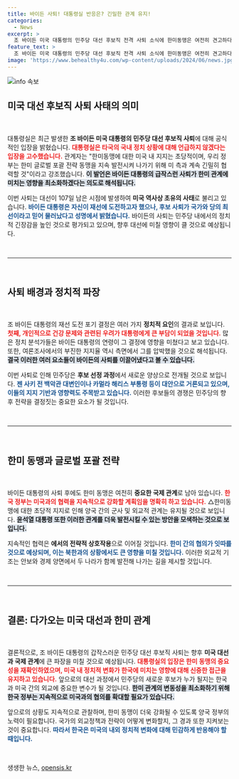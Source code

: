 ```yaml
---
title: 바이든 사퇴! 대통령실 반응은? 긴밀한 관계 유지!
categories:
  - News
excerpt: >
  조 바이든 미국 대통령의 민주당 대선 후보직 전격 사퇴 소식에 한미동맹은 여전히 견고하다는 대통령실의 입장이 전해졌다. 역사적인 변곡점 속, 미국 정치의 향방에 이목이 집중된다!
feature_text: >
  조 바이든 미국 대통령의 민주당 대선 후보직 전격 사퇴 소식에 한미동맹은 여전히 견고하다는 대통령실의 입장이 전해졌다. 역사적인 변곡점 속, 미국 정치의 향방에 이목이 집중된다!
image: 'https://www.behealthy4u.com/wp-content/uploads/2024/06/news.jpg'
---
```


<p><img src="https://www.behealthy4u.com/wp-content/uploads/2024/06/news.jpg" alt="info 속보" /></p>

<h2 data-ke-size="size26">미국 대선 후보직 사퇴 사태의 의미</h2>

<p data-ke-size="size16">&nbsp;</p>

<p>대통령실은 최근 발생한 <strong>조 바이든 미국 대통령의 민주당 대선 후보직 사퇴</strong>에 대해 공식적인 입장을 밝혔습니다. <b><span style="color: #ee2323;">대통령실은 타국의 국내 정치 상황에 대해 언급하지 않겠다는 입장을 고수했습니다.</span></b> 관계자는 "한미동맹에 대한 미국 내 지지는 초당적이며, 우리 정부는 한미 글로벌 포괄 전략 동맹을 지속 발전시켜 나가기 위해 미 측과 계속 긴밀히 협력할 것"이라고 강조했습니다. <b><span style="background-color: #21538527;">이 발언은 바이든 대통령의 급작스런 사퇴가 한미 관계에 미치는 영향을 최소화하겠다는 의도로 해석됩니다.</span></b> </p>

<p>이번 사퇴는 대선이 107일 남은 시점에 발생하여 <strong>미국 역사상 초유의 사태</strong>로 불리고 있습니다. <b><span style="color: #1a5490;">바이든 대통령은 자신이 재선에 도전하고자 했으나, 후보 사퇴가 국가와 당의 최선이라고 믿어 물러났다고 성명에서 밝혔습니다.</span></b> 바이든의 사퇴는 민주당 내에서의 정치적 긴장감을 높인 것으로 평가되고 있으며, 향후 대선에 미칠 영향이 클 것으로 예상됩니다. </p>

<p data-ke-size="size16">&nbsp;</p>

<hr/>

<p data-ke-size="size16">&nbsp;</p>

<h2 data-ke-size="size26">사퇴 배경과 정치적 파장</h2>

<p data-ke-size="size16">&nbsp;</p>

<p>조 바이든 대통령의 재선 도전 포기 결정은 여러 가지 <strong>정치적 요인</strong>의 결과로 보입니다. <b><span style="color: #ee2323;">첫째, 개인적으로 건강 문제와 관련된 우려가 대통령에게 큰 부담이 되었을 것입니다.</span></b> 많은 정치 분석가들은 바이든 대통령의 연령이 그 결정에 영향을 미쳤다고 보고 있습니다. 또한, 여론조사에서의 부진한 지지율 역시 측면에서 그를 압박했을 것으로 해석됩니다. <b><span style="background-color: #21538527;">결국 이러한 여러 요소들이 바이든의 사퇴를 이끌어냈다고 볼 수 있습니다.</span></b></p>

<p>이번 사퇴로 인해 민주당은 <strong>후보 선정 과정</strong>에서 새로운 양상으로 전개될 것으로 보입니다. <b><span style="color: #1a5490;">젠 사키 전 백악관 대변인이나 카멀라 해리스 부통령 등이 대안으로 거론되고 있으며, 이들의 지지 기반과 영향력도 주목받고 있습니다.</span></b> 이러한 후보들의 경쟁은 민주당의 향후 전략을 결정짓는 중요한 요소가 될 것입니다. </p>

<p data-ke-size="size16">&nbsp;</p>

<hr/>

<p data-ke-size="size16">&nbsp;</p>

<h2 data-ke-size="size26">한미 동맹과 글로벌 포괄 전략</h2>

<p data-ke-size="size16">&nbsp;</p>

<p>바이든 대통령의 사퇴 후에도 한미 동맹은 여전히 <strong>중요한 국제 관계</strong>로 남아 있습니다. <b><span style="color: #ee2323;">한국 정부는 미국과의 협력을 지속적으로 강화할 계획임을 명확히 하고 있습니다.</span></b> △한미동맹에 대한 초당적 지지로 인해 양국 간의 군사 및 외교적 관계는 유지될 것으로 보입니다. <b><span style="background-color: #21538527;">윤석열 대통령 또한 이러한 관계를 더욱 발전시킬 수 있는 방안을 모색하는 것으로 보입니다.</span></b> </p>

<p>지속적인 협력은 <strong>에서의 전략적 상호작용</strong>으로 이어질 것입니다. <b><span style="color: #1a5490;">한미 간의 협의가 잇따를 것으로 예상되며, 이는 북한과의 상황에서도 큰 영향을 미칠 것입니다.</span></b> 이러한 외교적 기조는 안보와 경제 양면에서 두 나라가 함께 발전해 나가는 길을 제시할 것입니다. </p>

<p data-ke-size="size16">&nbsp;</p>

<hr/>

<p data-ke-size="size16">&nbsp;</p>

<h2 data-ke-size="size26">결론: 다가오는 미국 대선과 한미 관계</h2>

<p data-ke-size="size16">&nbsp;</p>

<p>결론적으로, 조 바이든 대통령의 갑작스러운 민주당 대선 후보직 사퇴는 향후 <strong>미국 대선과 국제 관계</strong>에 큰 파장을 미칠 것으로 예상됩니다. <b><span style="color: #ee2323;">대통령실의 입장은 한미 동맹의 중요성을 재확인하였으며, 미국 내 정치적 변화가 한국에 미치는 영향에 대해 신중한 접근을 유지하고 있습니다.</span></b> 앞으로의 대선 과정에서 민주당의 새로운 후보가 누가 될지는 한국과 미국 간의 외교에 중요한 변수가 될 것입니다. <b><span style="background-color: #21538527;">한미 관계의 변동성을 최소화하기 위해 한국 정부는 지속적으로 미국과의 협의를 확대할 필요가 있습니다.</span></b> </p>

<p>앞으로의 상황도 지속적으로 관찰하며, 한미 동맹이 더욱 강화될 수 있도록 양국 정부의 노력이 필요합니다. 국가의 외교정책과 전략이 어떻게 변화할지, 그 경과 또한 지켜보는 것이 중요합니다. <b><span style="color: #1a5490;">따라서 한국은 미국의 내외 정치적 변화에 대해 민감하게 반응해야 할 때입니다.</span></b> </p>

<p data-ke-size="size16">&nbsp;</p>
생생한 뉴스, <a href="https://opensis.kr" rel="dofollow">opensis.kr</a>


